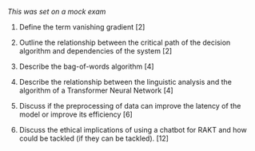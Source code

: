 _This was set on a mock exam_

 

 1)   Define the term vanishing gradient [2] 

 2)   Outline the relationship between the critical path of the decision algorithm and dependencies of the system [2] 

 3)   Describe the bag-of-words algorithm [4] 

 4)   Describe the relationship between the linguistic analysis and the algorithm of a Transformer Neural Network [4] 

 5)   Discuss if the preprocessing of data can improve the latency of the model or improve its efficiency [6] 

 6)   Discuss the ethical implications of using a chatbot for RAKT and how could be tackled (if they can be tackled). [12] 

 

